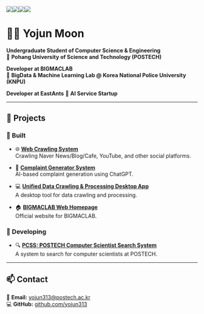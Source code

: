 <a href="https://www.python.org" target="_blank"><img src="https://img.shields.io/badge/Python-3776AB?style=flat-square&logo=Python&logoColor=white"/></a><a href="https://nodejs.org/ko" target="_blank"><img src="https://img.shields.io/badge/Node.js-339933?style=flat-square&logo=Node.js&logoColor=white"/></a><a href="https://www.instagram.com/yo_jjun/" target="_blank"><img src="https://img.shields.io/badge/Instagram-E4405F?style=flat&logo=Instagram&logoColor=white"/></a><img src="https://img.shields.io/badge/macOS-000000?style=flat&logo=macOS&logoColor=white"/></a>

# 👨‍💻 Yojun Moon

**Undergraduate Student of Computer Science & Engineering**  
📍 **Pohang University of Science and Technology (POSTECH)**  


**Developer at BIGMACLAB**  
🏢 **BigData & Machine Learning Lab @ Korea National Police University (KNPU)**  


**Developer at EastAnts**
🐜 **AI Service Startup**

---

## 🚀 Projects

### 🔨 Built
- 🌐 **[Web Crawling System](http://bigmaclab-crawler.kro.kr:81)**  
  Crawling Naver News/Blog/Cafe, YouTube, and other social platforms.

- 🤖 **[Complaint Generator System](http://www.bigmaclab-gpt.kro.kr:112)**  
  AI-based complaint generation using ChatGPT.

- 💻 **[Unified Data Crawling & Processing Desktop App](https://knpu.re.kr/tool)**  
  A desktop tool for data crawling and processing.

- 🏠 **[BIGMACLAB Web Homepage](https://knpu.re.kr)**  
  Official website for BIGMACLAB.

### 🔧 Developing
- 🔍 **[PCSS: POSTECH Computer Scientist Search System](http://pcss.r-e.kr:3000)**  
  A system to search for computer scientists at POSTECH.

---

## 📫 Contact
📧 **Email:** yojun313@postech.ac.kr  
💻 **GitHub:** [github.com/yojun313](https://github.com/yojun313)



